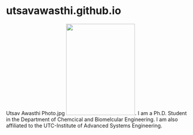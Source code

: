# utsavawasthi.github.io
Utsav Awasthi
Photo.jpg
<img src="/Sainju_MSE_Profile.JPG" width="188" height="250">.
I am a Ph.D. Student in the Department of Chemcical and Biomelcular Engineering. I am also affiliated to the UTC-Institute of Advanced Systems Engineering.
